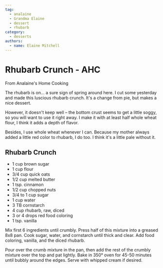 ```yaml
---
tag:
  - analaine
  - Grandma Elaine
  - dessert
  - rhubarb
category:
  - desserts
authors:
  - name: Elaine Mitchell
---
```


# Rhubarb Crunch - AHC
From Analaine's Home Cooking

The rhubarb is on... a sure sign of spring around here.
I cut some yesterday and made this luscious rhubarb crunch. It's a change from pie, but makes a
nice dessert.

However, it doesn't keep well – the bottom crust seems to get a little soggy, so you will want to
use it right away. I make it with at least half whole wheat flour, I think it adds a depth of flavor.

Besides, I use whole wheat whenever I can. Because my mother always added a little red color
to rhubarb, I do too. I think it's a little pale without it.

## Rhubarb Crunch
* 1 cup brown sugar
* 1 cup flour
* 3/4 cup quick oats
* 1/2 cup melted butter
* 1 tsp. cinnamon
* 1/2 cup chopped nuts
* 3/4 to 1 cup sugar
* 1 cup water
* 3 TB cornstarch
* 4 cup rhubarb, raw, diced
* 3 or 4 drops red food coloring
* 1 tsp. vanilla

Mix first 6 ingredients until crumbly. Press half of this mixture into a greased 8x8 pan. Cook
sugar, water, and cornstarch until thick and clear. Add food coloring, vanilla, and the diced
rhubarb.

Pour over the crumb mixture in the pan, then add the rest of the crumbly mixture over the top
and pat lightly. Bake in 350° oven for 45-50 minutes until bubbly around the edges. Serve with
whipped cream if desired.